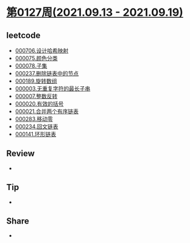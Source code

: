 # [第0127周(2021.09.13 - 2021.09.19)](https://github.com/vjudge/ARTS/blob/master/2021/第0127周.md)

## leetcode
* [000706.设计哈希映射](https://github.com/vjudge/leetcode/tree/master/000601-000800/000706.设计哈希映射)
* [000075.颜色分类](https://github.com/vjudge/leetcode/tree/master/000001-000200/000075.颜色分类)
* [000078.子集](https://github.com/vjudge/leetcode/tree/master/000001-000200/000078.子集)
* [000237.删除链表中的节点](https://github.com/vjudge/leetcode/tree/master/000201-000400/000237.删除链表中的节点)
* [000189.旋转数组](https://github.com/vjudge/leetcode/tree/master/000001-000200/000189.旋转数组)
* [000003.无重复字符的最长子串](https://github.com/vjudge/leetcode/tree/master/000001-000200/000003.无重复字符的最长子串)
* [000007.整数反转](https://github.com/vjudge/leetcode/tree/master/000001-000200/000007.整数反转)
* [000020.有效的括号](https://github.com/vjudge/leetcode/tree/master/000001-000200/000020.有效的括号)
* [000021.合并两个有序链表](https://github.com/vjudge/leetcode/tree/master/000001-000200/000021.合并两个有序链表)
* [000283.移动零](https://github.com/vjudge/leetcode/tree/master/000201-000400/000283.移动零)
* [000234.回文链表](https://github.com/vjudge/leetcode/tree/master/000201-000400/000234.回文链表)
* [000141.环形链表](https://github.com/vjudge/leetcode/tree/master/000001-000200/000141.环形链表)

## Review
*

## Tip
*

## Share
*

